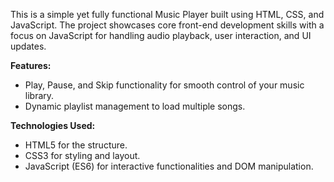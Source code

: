 This is a simple yet fully functional Music Player built using HTML, CSS, and JavaScript. The project showcases core front-end development skills with a focus on JavaScript for handling audio playback, user interaction, and UI updates.

**Features:** <br>
+ Play, Pause, and Skip functionality for smooth control of your music library. <br>
+ Dynamic playlist management to load multiple songs.<br>

**Technologies Used:** <br>
+ HTML5 for the structure.<br>
+ CSS3 for styling and layout.<br>
+ JavaScript (ES6) for interactive functionalities and DOM manipulation.<br>
